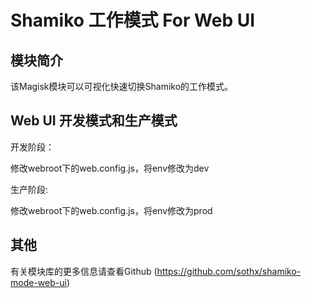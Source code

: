 # Shamiko 工作模式 For Web UI

## 模块简介

该Magisk模块可以可视化快速切换Shamiko的工作模式。

## Web UI 开发模式和生产模式

开发阶段：

修改webroot下的web.config.js，将env修改为dev

生产阶段:

修改webroot下的web.config.js，将env修改为prod

## 其他

有关模块库的更多信息请查看Github (https://github.com/sothx/shamiko-mode-web-ui)
